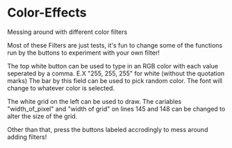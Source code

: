 # Color-Effects
Messing around with different color filters

Most of these Filters are just tests, it's fun to change some of the functions run by the buttons to experiment with your own filter!

The top white button can be used to type in an RGB color with each value seperated by a comma. E.X "255, 255, 255" for white (without the quotation marks)
The bar by this field can be used to pick random color. The font will change to whatever color is selected.

The white grid on the left can be used to draw. The cariables "width_of_pixel" and "width of grid" on lines 145 and 148 can be changed to alter the size of the grid.

Other than that, press the buttons labeled accrodingly to mess around adding filters!
